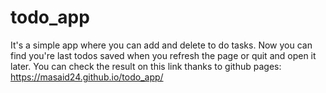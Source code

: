 # todo_app

It's a simple app where you can add and delete to do tasks.
Now you can find you're last todos saved when you refresh the page or quit and open it later.
You can check the result on this link thanks to github pages:
https://masaid24.github.io/todo_app/

